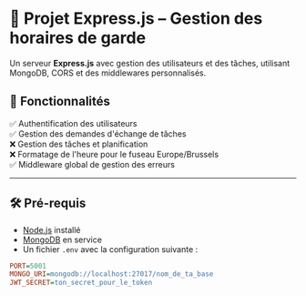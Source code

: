 # 🚀 Projet Express.js – Gestion des horaires de garde

Un serveur **Express.js** avec gestion des utilisateurs et des tâches, utilisant MongoDB, CORS et des middlewares personnalisés.  

## 📌 Fonctionnalités  
✅ Authentification des utilisateurs  
✅ Gestion des demandes d'échange de tâches  
❌ Gestion des tâches et planification  
❌ Formatage de l'heure pour le fuseau Europe/Brussels  
✅ Middleware global de gestion des erreurs  

---

## 🛠️ Pré-requis  

- [Node.js](https://nodejs.org/) installé  
- [MongoDB](https://www.mongodb.com/) en service  
- Un fichier `.env` avec la configuration suivante :  

```ini
PORT=5001
MONGO_URI=mongodb://localhost:27017/nom_de_ta_base
JWT_SECRET=ton_secret_pour_le_token
